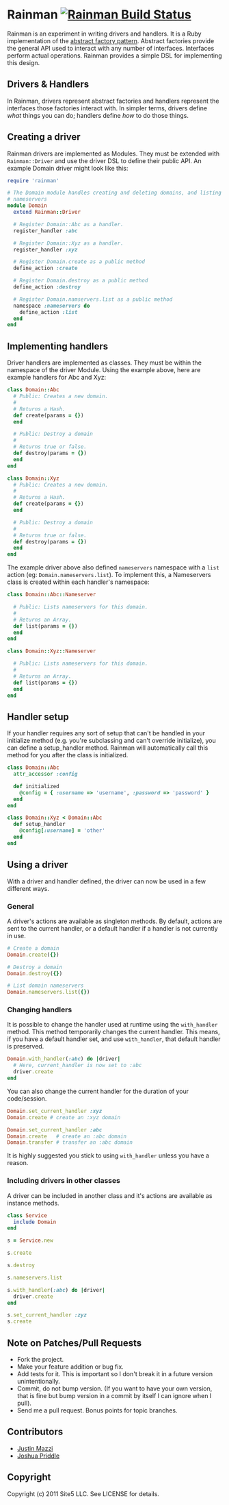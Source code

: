 # Rainman [![Rainman Build Status][Build Icon]][Build Status]

Rainman is an experiment in writing drivers and handlers. It is a Ruby
implementation of the [abstract factory pattern][1]. Abstract factories provide
the general API used to interact with any number of interfaces. Interfaces
perform actual operations. Rainman provides a simple DSL for implementing this
design.

[1]: http://en.wikipedia.org/wiki/Abstract_factory_pattern

[Build Icon]: https://secure.travis-ci.org/site5/rainman.png?branch=master
[Build Status]: http://travis-ci.org/site5/rainman

## Drivers & Handlers

In Rainman, drivers represent abstract factories and handlers represent the
interfaces those factories interact with. In simpler terms, drivers define
_what_ things you can do; handlers define _how_ to do those things.

## Creating a driver

Rainman drivers are implemented as Modules. They must be extended with
`Rainman::Driver` and use the driver DSL to define their public API. An
example Domain driver might look like this:

```ruby
require 'rainman'

# The Domain module handles creating and deleting domains, and listing
# nameservers
module Domain
  extend Rainman::Driver

  # Register Domain::Abc as a handler.
  register_handler :abc

  # Register Domain::Xyz as a handler.
  register_handler :xyz

  # Register Domain.create as a public method
  define_action :create

  # Register Domain.destroy as a public method
  define_action :destroy

  # Register Domain.namservers.list as a public method
  namespace :nameservers do
    define_action :list
  end
end
```

## Implementing handlers

Driver handlers are implemented as classes. They must be within the namespace
of the driver Module. Using the example above, here are example handlers for
Abc and Xyz:

```ruby
class Domain::Abc
  # Public: Creates a new domain.
  #
  # Returns a Hash.
  def create(params = {})
  end

  # Public: Destroy a domain
  #
  # Returns true or false.
  def destroy(params = {})
  end
end

class Domain::Xyz
  # Public: Creates a new domain.
  #
  # Returns a Hash.
  def create(params = {})
  end

  # Public: Destroy a domain
  #
  # Returns true or false.
  def destroy(params = {})
  end
end
```

The example driver above also defined `nameservers` namespace with a `list`
action (eg: `Domain.nameservers.list`). To implement this, a Nameservers class
is created within each handler's namespace:

```ruby
class Domain::Abc::Nameserver

  # Public: Lists nameservers for this domain.
  #
  # Returns an Array.
  def list(params = {})
  end
end

class Domain::Xyz::Nameserver

  # Public: Lists nameservers for this domain.
  #
  # Returns an Array.
  def list(params = {})
  end
end
```

## Handler setup
If your handler requires any sort of setup that can't be handled in your
initialize method (e.g. you're subclassing and can't override
initialize), you can define a setup_handler method. Rainman will
automatically call this method for you after the class is initialized.

```ruby
class Domain::Abc
  attr_accessor :config

  def initialized
    @config = { :username => 'username', :password => 'password' }
  end
end

class Domain::Xyz < Domain::Abc
  def setup_handler
    @config[:username] = 'other'
  end
end
```

## Using a driver

With a driver and handler defined, the driver can now be used in a few
different ways.

### General

A driver's actions are available as singleton methods. By default, actions are
sent to the current handler, or a default handler if a handler is not currently
in use.

```ruby
# Create a domain
Domain.create({})

# Destroy a domain
Domain.destroy({})

# List domain nameservers
Domain.nameservers.list({})
```

### Changing handlers

It is possible to change the handler used at runtime using the `with_handler`
method. This method temporarily changes the current handler. This means, if
you have a default handler set, and use `with_handler`, that default handler
is preserved.

```ruby
Domain.with_handler(:abc) do |driver|
  # Here, current_handler is now set to :abc
  driver.create
end
```

You can also change the current handler for the duration of your code/session.

```ruby
Domain.set_current_handler :xyz
Domain.create # create an :xyz domain

Domain.set_current_handler :abc
Domain.create   # create an :abc domain
Domain.transfer # transfer an :abc domain
```

It is highly suggested you stick to using `with_handler` unless you have a
reason.

### Including drivers in other classes

A driver can be included in another class and it's actions are available as
instance methods.

```ruby
class Service
  include Domain
end

s = Service.new

s.create

s.destroy

s.nameservers.list

s.with_handler(:abc) do |driver|
  driver.create
end

s.set_current_handler :zyz
s.create
```

## Note on Patches/Pull Requests

* Fork the project.
* Make your feature addition or bug fix.
* Add tests for it. This is important so I don't break it in a future version
  unintentionally.
* Commit, do not bump version. (If you want to have your own version, that is
  fine but bump version in a commit by itself I can ignore when I pull).
* Send me a pull request. Bonus points for topic branches.

## Contributors

* [Justin Mazzi](https://github.com/jmazzi)
* [Joshua Priddle](https://github.com/itspriddle)

## Copyright

Copyright (c) 2011 Site5 LLC. See LICENSE for details.
